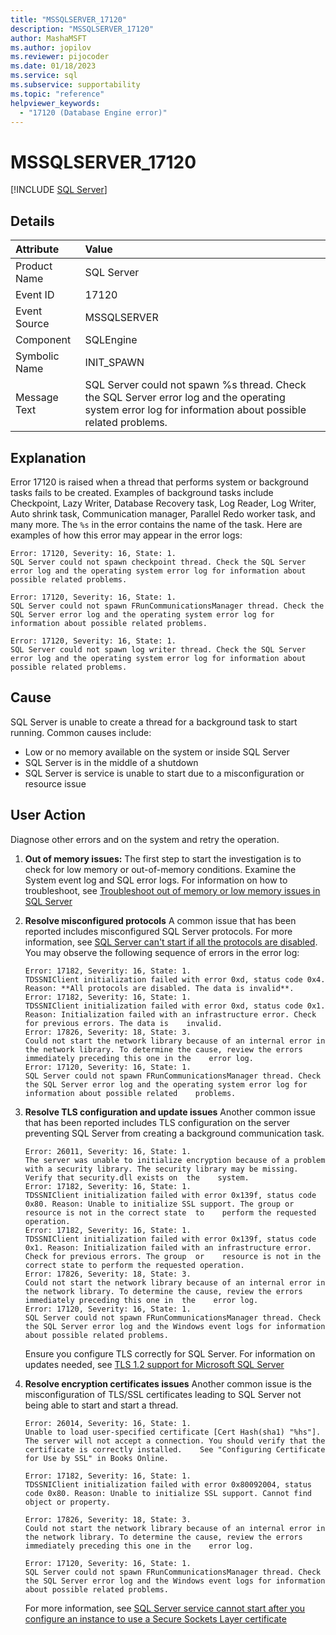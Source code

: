 ```yaml
---
title: "MSSQLSERVER_17120"
description: "MSSQLSERVER_17120"
author: MashaMSFT
ms.author: jopilov
ms.reviewer: pijocoder
ms.date: 01/18/2023
ms.service: sql
ms.subservice: supportability
ms.topic: "reference"
helpviewer_keywords:
  - "17120 (Database Engine error)"
---
```

# MSSQLSERVER_17120

[!INCLUDE [SQL Server](../../includes/applies-to-version/sqlserver.md)]

## Details

| Attribute | Value |
| :--- | :--- |
| Product Name | SQL Server |
| Event ID | 17120 |
| Event Source | MSSQLSERVER |
| Component | SQLEngine |
| Symbolic Name | INIT_SPAWN |
| Message Text | SQL Server could not spawn %s thread. Check the SQL Server error log and the operating system error log for information about possible related problems. |

## Explanation

Error 17120 is raised when a thread that performs system or background tasks fails to be created. Examples of background tasks include Checkpoint, Lazy Writer, Database Recovery task, Log Reader, Log Writer, Auto shrink task, Communication manager, Parallel Redo worker task, and many more. The `%s` in the error contains the name of the task. Here are examples of how this error may appear in the error logs:

```output
Error: 17120, Severity: 16, State: 1.
SQL Server could not spawn checkpoint thread. Check the SQL Server error log and the operating system error log for information about possible related problems.
```

```output
Error: 17120, Severity: 16, State: 1.
SQL Server could not spawn FRunCommunicationsManager thread. Check the SQL Server error log and the operating system error log for information about possible related problems.
```

```output
Error: 17120, Severity: 16, State: 1.
SQL Server could not spawn log writer thread. Check the SQL Server error log and the operating system error log for information about possible related problems.
```

## Cause

SQL Server is unable to create a thread for a background task to start running. Common causes include:

- Low or no memory available on the system or inside SQL Server
- SQL Server is in the middle of a shutdown
- SQL Server is service is unable to start due to a misconfiguration or resource issue

## User Action

Diagnose other errors and on the system and retry the operation.

1. **Out of memory issues:** The first step to start the investigation is to check for low memory or out-of-memory conditions. Examine the System event log and SQL error logs. For information on how to troubleshoot, see [Troubleshoot out of memory or low memory issues in SQL Server](/troubleshoot/sql/database-engine/performance/troubleshoot-memory-issues)

1. **Resolve misconfigured protocols** A common issue that has been reported includes misconfigured SQL Server protocols. For more information, see [SQL Server can't start if all the protocols are disabled](/troubleshoot/sql/database-engine/startup-shutdown/error-17182-protocols-disabled-start-failure). You may observe the following sequence of errors in the error log:

   ```output
   Error: 17182, Severity: 16, State: 1.
   TDSSNIClient initialization failed with error 0xd, status code 0x4. Reason: **All protocols are disabled. The data is invalid**.
   Error: 17182, Severity: 16, State: 1.
   TDSSNIClient initialization failed with error 0xd, status code 0x1. Reason: Initialization failed with an infrastructure error. Check for previous errors. The data is    invalid.
   Error: 17826, Severity: 18, State: 3.
   Could not start the network library because of an internal error in the network library. To determine the cause, review the errors immediately preceding this one in the    error log.
   Error: 17120, Severity: 16, State: 1.
   SQL Server could not spawn FRunCommunicationsManager thread. Check the SQL Server error log and the operating system error log for information about possible related    problems.
   ```

1. **Resolve TLS configuration and update issues** Another common issue that has been reported includes TLS configuration on the server preventing SQL Server from creating a background communication task.

   ```output
   Error: 26011, Severity: 16, State: 1.
   The server was unable to initialize encryption because of a problem with a security library. The security library may be missing. Verify that security.dll exists on  the    system.
   Error: 17182, Severity: 16, State: 1.
   TDSSNIClient initialization failed with error 0x139f, status code 0x80. Reason: Unable to initialize SSL support. The group or resource is not in the correct state  to    perform the requested operation.
   Error: 17182, Severity: 16, State: 1.
   TDSSNIClient initialization failed with error 0x139f, status code 0x1. Reason: Initialization failed with an infrastructure error. Check for previous errors. The group  or    resource is not in the correct state to perform the requested operation.
   Error: 17826, Severity: 18, State: 3.
   Could not start the network library because of an internal error in the network library. To determine the cause, review the errors immediately preceding this one in  the    error log.
   Error: 17120, Severity: 16, State: 1.
   SQL Server could not spawn FRunCommunicationsManager thread. Check the SQL Server error log and the Windows event logs for information about possible related problems.
   ```

   Ensure you configure TLS correctly for SQL Server. For information on updates needed, see [TLS 1.2 support for Microsoft SQL Server](https://support.microsoft.com/en-us/topic/kb3135244-tls-1-2-support-for-microsoft-sql-server-e4472ef8-90a9-13c1-e4d8-44aad198cdbe)

1. **Resolve encryption certificates issues** Another common issue is the misconfiguration of TLS/SSL certificates leading to SQL Server not being able to start and start a thread.

   ```output
   Error: 26014, Severity: 16, State: 1.
   Unable to load user-specified certificate [Cert Hash(sha1) "%hs"]. The server will not accept a connection. You should verify that the certificate is correctly installed.    See "Configuring Certificate for Use by SSL" in Books Online.
   
   Error: 17182, Severity: 16, State: 1.
   TDSSNIClient initialization failed with error 0x80092004, status code 0x80. Reason: Unable to initialize SSL support. Cannot find object or property.
   
   Error: 17826, Severity: 18, State: 3.
   Could not start the network library because of an internal error in the network library. To determine the cause, review the errors immediately preceding this one in the    error log.
   
   Error: 17120, Severity: 16, State: 1.
   SQL Server could not spawn FRunCommunicationsManager thread. Check the SQL Server error log and the Windows event logs for information about possible related problems.
   ```

   For more information, see [SQL Server service cannot start after you configure an instance to use a Secure Sockets Layer certificate](/troubleshoot/sql/database-engine/startup-shutdown/service-cannot-start)
